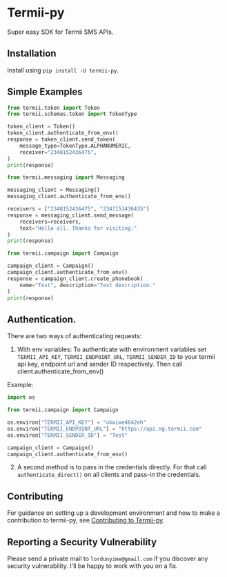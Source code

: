 # Termii-py

Super easy SDK for Termii SMS APIs.

## Installation

Install using `pip install -U termii-py`.

## Simple Examples

```python
from termii.token import Token
from termii.schemas.token import TokenType

token_client = Token()
token_client.authenticate_from_env()
response = token_client.send_token(
    message_type=TokenType.ALPHANUMERIC,
    receiver="2348152436475",
)
print(response)

```

```python
from termii.messaging import Messaging

messaging_client = Messaging()
messaging_client.authenticate_from_env()

receivers = ["2348152436475", "2347153436435"]
response = messaging_client.send_message(
    receivers=receivers,
    text="Hello all. Thanks for visiting."
)
print(response)
```

```python
from termii.campaign import Campaign

campaign_client = Campaign()
campaign_client.authenticate_from_env()
response = campaign_client.create_phonebook(
    name="Test", description="Test description."
)
print(response)
```

## Authentication.
There are two ways of authenticating requests:
1. With env variables:
To authenticate with environment variables set `TERMII_API_KEY`, `TERMII_ENDPOINT_URL`, `TERMII_SENDER_ID` to your termii api key, endpoint url and sender ID respectively. Then call client.authenticate_from_env()

Example:
```python
import os

from termii.campaign import Campaign

os.environ["TERMII_API_KEY"] = "ukwiwe4642eh"
os.environ["TERMII_ENDPOINT_URL"] = "https://api.ng.termii.com"
os.environ["TERMII_SENDER_ID"] = "Test"

campaign_client = Campaign()
campaign_client.authenticate_from_env()
```

2. A second method is to pass in the credentials directly. For that call `authenticate_direct()` on all clients and pass-in the credentials.


## Contributing

For guidance on setting up a development environment and how to make a
contribution to termii-py, see
[Contributing to Termii-py](https://docs.pydantic.dev/contributing/).

## Reporting a Security Vulnerability

Please send a private mail to `lordunyime@gmail.com` if you discover any security vulnerability. I'll be happy to work with you on a fix.
